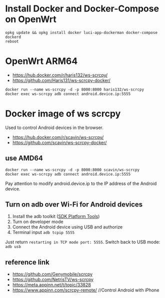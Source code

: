 # Install Docker and Docker-Compose on OpenWrt
```
opkg update && opkg install docker luci-app-dockerman docker-compose dockerd
reboot
```

# OpenWrt ARM64

* https://hub.docker.com/r/haris132/ws-scrcpy/
* https://github.com/Haris131/ws-scrcpy-docker/

```
docker run --name ws-scrcpy -d -p 8000:8000 haris132/ws-scrcpy
docker exec ws-scrcpy adb connect android.device.ip:5555
```

# Docker image of ws scrcpy

Used to control Android devices in the browser.

* https://hub.docker.com/r/scavin/ws-scrcpy/
* https://github.com/scavin/ws-scrcpy-docker/

## use AMD64

```
docker run --name ws-scrcpy -d -p 8000:8000 scavin/ws-scrcpy
docker exec ws-scrcpy adb connect android.device.ip:5555
```

Pay attention to modify android.device.ip to the IP address of the Android device.

## Turn on adb over Wi-Fi for Android devices

1. Install the adb toolkit ([SDK Platform Tools](https://developer.android.com/studio/releases/platform-tools))
2. Turn on developer mode
3. Connect the Android device using USB and authorize
4. Terminal input `adb tcpip 5555`

Just return `restarting in TCP mode port: 5555`.
Switch back to USB mode: `adb usb`

## reference link

* https://github.com/Genymobile/scrcpy
* https://github.com/NetrisTV/ws-scrcpy
* https://meta.appinn.net/t/topic/33828
* https://www.appinn.com/scrcpy-remote/  //Control Android with iPhone
